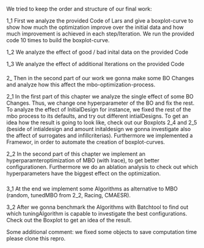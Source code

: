We tried to keep the order and structure of our final work:

1_1 First we analyze the provided Code of Lars and give a boxplot-curve to show how much the optimization improve over the initial data and how much improvement is achieved in each step/Iteration. We run the provided code 10 times to build the boxplot-curve.

1_2 We analyze the effect of good / bad inital data on the provided Code

1_3 We analyze the effect of additional Iterations on the provided Code


####
2_ Then in the second part of our work we gonna make some BO Changes and analyze how this affect the mbo-optimization-process. 

2_1 In the first part of this chapter we analyze the single effect of some BO Changes. Thus, we change one hyperparameter of the BO and fix the rest. To analyze the effect of InitialDesign for instance, we fixed the rest of the mbo process to its defaults, and try out different intialDesigns. To get an idea how the result is going to look like, check out our Boxplots 2_4 and 2_5 (beside of intialdesign and amount initaldesign we gonna investigate also the affect of surrogates and infillcriterias). Furthermore we implemented a Framewor, in order to automate the creation of boxplot-curves.

2_2 In the second part of this chapter we implement an hyperparamteroptimization of MBO (with Irace), to get better configurationen. Furthermore we do an ablation analysis to check out which hyperparameters have the biggest effect on the optimization. 


###
3_1 At the end we implement some Algorithms as alternative to MBO (random, tunedMBO from 2_2, Racing, CMAESR).

3_2 After we gonna benchmark the Algorithms with Batchtool to find out which tuningAlgorithm is capable to investigate the best configurations. Check out the Boxplot to get an idea of the result.


Some additional comment: we fixed some objects to save computation time please clone this repro.

